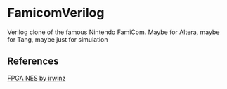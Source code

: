 # FamicomVerilog
Verilog clone of the famous Nintendo FamiCom. Maybe for Altera, maybe for Tang, maybe just for simulation


## References

[FPGA NES by irwinz](https://hackaday.io/project/21496-fpga-nes/log/58495-cpu-overview)